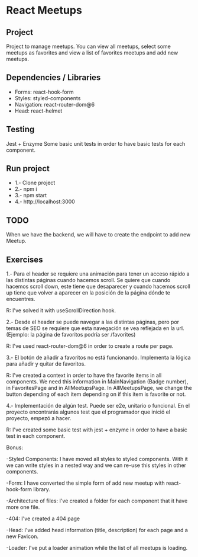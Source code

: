 # React Meetups

## Project

Project to manage meetups. You can view all meetups, select some meetups as favorites and view a list of favorites meetups and add new meetups.

## Dependencies / Libraries

- Forms: react-hook-form
- Styles: styled-components
- Navigation: react-router-dom@6
- Head: react-helmet

## Testing

Jest + Enzyme
Some basic unit tests in order to have basic tests for each component.

## Run project

- 1.- Clone project
- 2.- npm i
- 3.- npm start
- 4.- http://localhost:3000

## TODO

When we have the backend, we will have to create the endpoint to add new Meetup.

## Exercises

1.- Para el header se requiere una animación para tener un acceso rápido a las distintas páginas cuando hacemos scroll. Se quiere que cuando hacemos scroll down, este tiene que desaparecer y cuando hacemos scroll up tiene que volver a aparecer en la posición de la página dónde te encuentres.

R: I've solved it with useScrollDirection hook.

2.- Desde el header se puede navegar a las distintas páginas, pero por temas de SEO se requiere que esta navegación se vea reflejada en la url. (Ejemplo: la página de favoritos podría ser /favorites)

R: I've used react-router-dom@6 in order to create a route per page.

3.- El botón de añadir a favoritos no está funcionando. Implementa la lógica para añadir y quitar de favoritos.

R: I've created a context in order to have the favorite items in all components. We need this information in MainNavigation (Badge number), in FavoritesPage and in AllMeetupsPage. In AllMeetupsPage, we change the button depending of each item depending on if this item is favorite or not.

4.- Implementación de algún test. Puede ser e2e, unitario o funcional. En el proyecto encontrarás algunos test
que el programador que inició el proyecto, empezó a hacer.

R: I've created some basic test with jest + enzyme in order to have a basic test in each component.

Bonus:

-Styled Components: I have moved all styles to styled components. With it we can write styles in a nested way and we can re-use this styles in other components.

-Form: I have converted the simple form of add new meetup with react-hook-form library.

-Architecture of files: I've created a folder for each component that it have more one file.

-404: I've created a 404 page

-Head: I've added head information (title, description) for each page and a new Favicon.

-Loader: I've put a loader animation while the list of all meetups is loading.
